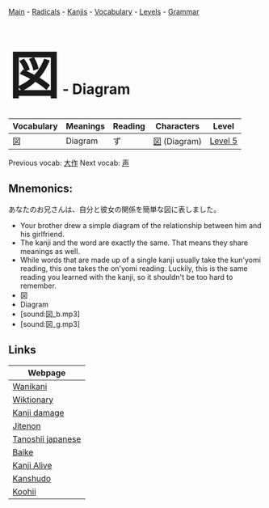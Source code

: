 <style> bigfont {font-size: 100px}</style>
[Main](../README.md) -
[Radicals](../radicals.md) -
[Kanjis](../kanjis.md) -
[Vocabulary](../vocabulary.md) -
[Levels](../levels.md) -
[Grammar](../grammar.md)
# <bigfont> 図</bigfont> - Diagram 

| Vocabulary | Meanings | Reading | Characters | Level |
| --- | --- | --- | --- | --- |
| 図 | Diagram | ず |  [図](../kanjis/図.md) (Diagram) | [Level 5](../levels/wk_level5.md) |

Previous vocab: [大作](大作.md) Next vocab: [声](声.md) 

## Mnemonics:
あなたのお兄さんは、自分と彼女の関係を簡単な図に表しました。
* Your brother drew a simple diagram of the relationship between him and his girlfriend.
* The kanji and the word are exactly the same. That means they share meanings as well.
* While words that are made up of a single kanji usually take the kun'yomi reading, this one takes the on'yomi reading. Luckily, this is the same reading you learned with the kanji, so it shouldn't be too hard to remember.
* 図
* Diagram
* [sound:図_b.mp3]
* [sound:図_g.mp3]


## Links 

| Webpage |
| --- |
| [Wanikani          ](https://www.wanikani.com/kanji/図) |
| [Wiktionary        ](https://en.wiktionary.org/wiki/図) |
| [Kanji damage      ](http://www.kanjidamage.com/kanji/search?utf8=✓&q=図) |
| [Jitenon           ](https://jitenon.com/kanji/図) |
| [Tanoshii japanese ](https://www.tanoshiijapanese.com/dictionary/kanji.cfm?k=図) |
| [Baike             ](https://baike.baidu.com/item/図) |
| [Kanji Alive       ](https://app.kanjialive.com/図) |
| [Kanshudo          ](https://www.kanshudo.com/searchmn?q=図) |
| [Koohii            ](https://kanji.koohii.com/study/kanji/図) |
